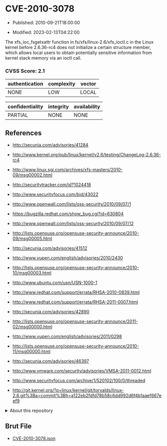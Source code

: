 # CVE-2010-3078

- Published: 2010-09-21T18:00:00

- Modified: 2023-02-13T04:22:00

The xfs_ioc_fsgetxattr function in fs/xfs/linux-2.6/xfs_ioctl.c in the Linux kernel before 2.6.36-rc4 does not initialize a certain structure member, which allows local users to obtain potentially sensitive information from kernel stack memory via an ioctl call.

### CVSS Score: **2.1**

| authentication | complexity | vector |
| --- | --- | --- |
| NONE | LOW | LOCAL |

| confidentiality | integrity | availability |
| --- | --- | --- |
| PARTIAL | NONE | NONE |

## References

* http://secunia.com/advisories/41284

* http://www.kernel.org/pub/linux/kernel/v2.6/testing/ChangeLog-2.6.36-rc4

* http://www.linux.sgi.com/archives/xfs-masters/2010-09/msg00002.html

* http://securitytracker.com/id?1024418

* http://www.securityfocus.com/bid/43022

* http://www.openwall.com/lists/oss-security/2010/09/07/1

* https://bugzilla.redhat.com/show_bug.cgi?id=630804

* http://www.openwall.com/lists/oss-security/2010/09/07/12

* http://lists.opensuse.org/opensuse-security-announce/2010-09/msg00005.html

* http://secunia.com/advisories/41512

* http://www.vupen.com/english/advisories/2010/2430

* http://lists.opensuse.org/opensuse-security-announce/2010-10/msg00003.html

* http://www.ubuntu.com/usn/USN-1000-1

* http://www.redhat.com/support/errata/RHSA-2010-0839.html

* http://www.redhat.com/support/errata/RHSA-2011-0007.html

* http://secunia.com/advisories/42890

* http://lists.opensuse.org/opensuse-security-announce/2011-02/msg00000.html

* http://www.vupen.com/english/advisories/2011/0298

* http://lists.opensuse.org/opensuse-security-announce/2010-11/msg00000.html

* http://secunia.com/advisories/46397

* http://www.vmware.com/security/advisories/VMSA-2011-0012.html

* http://www.securityfocus.com/archive/1/520102/100/0/threaded

* http://git.kernel.org/?p=linux/kernel/git/torvalds/linux-2.6.git%3Ba=commit%3Bh=a122eb2fdfd78b58c6dd992d6f4b1aaef667eef9

<details>
<summary>About this repository</summary> 

  This repository is part of the project [Live Hack CVE](https://github.com/Live-Hack-CVE). Main website can be found [www.live-hack.org](https://www.live-hack.org) 
  
  Made by [Sn0wAlice](https://github.com/Sn0wAlice) for the people that care about security and need to have a feed of the latest CVEs. Hope you enjoy it, don't forget to star the repo and follow me on [Twitter](https://twitter.com/Sn0wAlice) and [Github](https://github.com/Sn0wAlice). And that is my [personnal website](https://www.alice-snow.me/)

  - [Home Page](https://github.com/Live-Hack-CVE)
  - [Framework](https://github.com/Live-Hack-CVE/cve-framework)
  - [CVE database](https://github.com/Live-Hack-CVE/full_database)
  - [Changelog](https://github.com/Live-Hack-CVE/Changelog)
</details>

## Brut File

* [CVE-2010-3078.json](https://raw.githubusercontent.com/Live-Hack-CVE/full_database/main/cves/2010/CVE-2010-3078.json)

